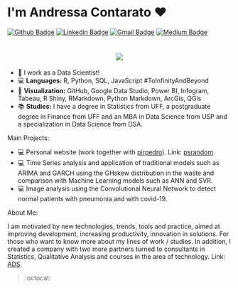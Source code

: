# I'm Andressa Contarato ❤

[![Github Badge](https://img.shields.io/badge/-Github-000?style=flat-square&logo=Github&logoColor=white&link=https://github.com/contaratoandressa)](https://github.com/contaratoandressa)
[![Linkedin Badge](https://img.shields.io/badge/-LinkedIn-blue?style=flat-square&logo=Linkedin&logoColor=white&link=https://www.linkedin.com/in/andressa-contarato/)](https://www.linkedin.com/in/andressa-contarato/)
[![Gmail Badge](https://img.shields.io/badge/-Gmail-c14438?style=flat-square&logo=Gmail&logoColor=white&link=mailto:andressacontarato@gmail.com)](mailto:andressacontarato@gmail.com)
[![Medium Badge](https://img.shields.io/badge/-Medium-black?style=flat-square&logo=Medium&logoColor=white&link=https://medium.com/@contaratoandressa)](https://medium.com/@contaratoandressa)

<h1 align="center">
  <img src ="https://media.giphy.com/media/9ADoZQgs0tyww/giphy.gif">
</h1>

- 💼 I work as a Data Scientist!
- 💻 **Languages:** R, Python, SQL, JavaScript #ToInfinityAndBeyond
- 🎨 **Visualization:** GitHub, Google Data Studio, Power BI, Infogram, Tabeau, R Shiny, RMarkdown, Python Markdown, ArcGis, QGis
- 📚 **Studies:** I have a degree in Statistics from UFF, a postgraduate degree in Finance from UFF and an MBA in Data Science from USP and a specialization in Data Science from DSA. 

Main Projects:

- 💻 Personal website (work together with [pirpedro](https://github.com/pirpedro)). Link: [psrandom](https://www.psrandom.com/).
- 💻 Time Series analysis and application of traditional models such as ARIMA and GARCH using the GHskew distribution in the waste and comparison with Machine Learning models such as ANN and SVR.
- 💻 Image analysis using the Convolutional Neural Network to detect normal patients with pneumonia and with covid-19.

About Me:

I am motivated by new technologies, trends, tools and practice, aimed at improving development, increasing productivity, innovation in solutions. For those who want to know more about my lines of work / studies. In addition, I created a company with two more partners turned to consultants in Statistics, Qualitative Analysis and courses in the area of technology. Link: [ADS](analiticadatascience.com.br).  

> :octocat:
